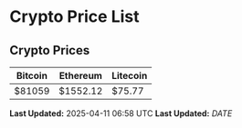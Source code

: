 # Crypto Price List

## Crypto Prices
| Bitcoin | Ethereum | Litecoin |
| ------- | -------- | -------- |
| $81059 | $1552.12 | $75.77 |
**Last Updated:** 2025-04-11 06:58 UTC
**Last Updated:** $DATE$
